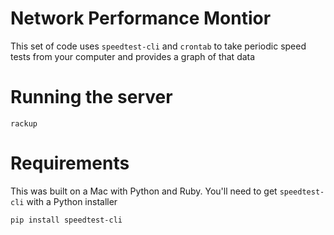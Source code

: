 # Network Performance Montior

This set of code uses `speedtest-cli` and `crontab` to take
periodic speed tests from your computer and provides a 
graph of that data

# Running the server

`rackup`

# Requirements

This was built on a Mac with Python and Ruby.  You'll need to get
`speedtest-cli` with a Python installer

``` pip install speedtest-cli ```




